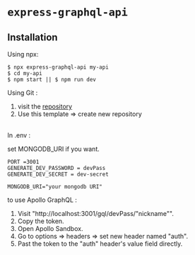 # `express-graphql-api`

## Installation

Using npx:

```shell
$ npx express-graphql-api my-api
$ cd my-api
$ npm start || $ npm run dev
```

Using Git : <br>

1. visit the [repository](https://github.com/emrecorbacii/express-graphql-api)
2. Use this template => create new repository

<br>
In .env : <br>

set MONGODB_URI if you want.

```env
PORT =3001
GENERATE_DEV_PASSWORD = devPass
GENERATE_DEV_SECRET = dev-secret

MONGODB_URI="your mongodb URI"

```

to use Apollo GraphQL : <br>

1. Visit "http://localhost:3001/gql/devPass/"nickname"".
2. Copy the token.
3. Open Apollo Sandbox.
4. Go to options => headers => set new header named "auth".
5. Past the token to the "auth" header's value field directly.
